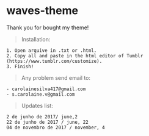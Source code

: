 # waves-theme

Thank you for bought my theme! 

> Installation:

    1. Open arquive in .txt or .html.
    2. Copy all and paste in the html editor of Tumblr (https://www.tumblr.com/customize).
    3. Finish!

> Any problem send email to:

    - carolainesilva417@gmail.com
    - s.carolaine.v@gmail.com

> Updates list:

    2 de junho de 2017/ june,2
    22 de junho de 2017 / june, 22
    04 de novembro de 2017 / november, 4
